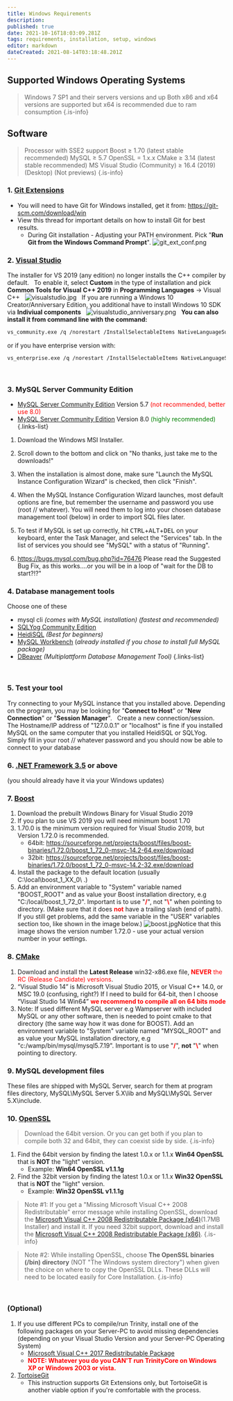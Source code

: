 ```yaml
---
title: Windows Requirements
description: 
published: true
date: 2021-10-16T18:03:09.281Z
tags: requirements, installation, setup, windows
editor: markdown
dateCreated: 2021-08-14T03:18:48.201Z
---
```


## Supported Windows Operating Systems

> Windows 7 SP1 and their servers versions and up
> Both x86 and x64 versions are supported but x64 is recommended due to ram consumption
{.is-info}

## Software
> Processor with SSE2 support
> Boost ≥ 1.70 (latest stable recommended)
> MySQL ≥ 5.7
> OpenSSL = 1.x.x
> CMake ≥ 3.14 (latest stable recommended)
> MS Visual Studio (Community) ≥ 16.4 (2019) (Desktop) (Not previews)
{.is-info}

### 1. [Git Extensions](http://sourceforge.net/projects/gitextensions/)
- You will need to have Git for Windows installed, get it from: https://git-scm.com/download/win
- View this thread for important details on how to install Git for best results.
&nbsp;
	- During Git installation - Adjusting your PATH environment. Pick "**Run Git from the Windows Command Prompt**".
		![git_ext_conf.png](/git_ext_conf.png)
&nbsp;

### 2. [Visual Studio](https://visualstudio.microsoft.com/thank-you-downloading-visual-studio/?sku=community&rel=16&utm_medium=microsoft&utm_source=docs.microsoft.com&utm_campaign=download+from+relnotes&utm_content=vs2019ga+button)
The installer for VS 2019 (any edition) no longer installs the C++ compiler by default.
&nbsp;
To enable it, select **Custom** in the type of installation and pick **Common Tools for Visual C++ 2019** in **Programming Languages** -> Visual C++
&nbsp;
![visualstudio.jpg](/visualstudio.jpg)
&nbsp;
If you are running a Windows 10 Creator/Anniversary Edition, you additional have to install Windows 10 SDK via **Indiviual components**
&nbsp;
![visualstudio_anniversary.png](/visualstudio_anniversary.png)
&nbsp;
**You can also install it from command line with the command:**
<div class="next-codeblock-no-line-numbers"></div>

```bash
vs_community.exe /q /norestart /InstallSelectableItems NativeLanguageSupport_Group
```
or if you have enterprise version with:
<div class="next-codeblock-no-line-numbers"></div>

```bash
vs_enterprise.exe /q /norestart /InstallSelectableItems NativeLanguageSupport_Group
```
&nbsp;

### 3. MySQL Server Community Edition

- [MySQL Server Community Edition](https://dev.mysql.com/downloads/mysql/5.7.html) Version 5.7
  <span style="color:red">(not recommended, better use 8.0)</span>
- [MySQL Server Community Edition](https://dev.mysql.com/downloads/mysql/8.0.html) Version 8.0
  <span style="color:green">(highly recommended)</span>
{.links-list}

1. Download the Windows MSI Installer. 
2. Scroll down to the bottom and click on "No thanks, just take me to the downloads!"
3. When the installation is almost done, make sure "Launch the MySQL Instance Configuration Wizard" is checked, then click "Finish".
4. When the MySQL Instance Configuration Wizard launches, most default options are fine, but remember the username and password you use (root // whatever). You will need them to log into your chosen database management tool (below) in order to import SQL files later.
5. To test if MySQL is set up correctly, hit <kbd>CTRL</kbd>+<kbd>ALT</kbd>+<kbd>DEL</kbd> on your keyboard, enter the Task Manager, and select the "Services" tab. In the list of services you should see "MySQL" with a status of "Running".

6. https://bugs.mysql.com/bug.php?id=76476
  Please read the Suggested Bug Fix, as this works....or you will be in a loop of "wait for the DB to start?!?"
&nbsp;

### 4. Database management tools
Choose one of these

- mysql cli *(comes with MySQL installation)* 
*(fastest and recommended)*
- [SQLYog Community Edition](https://github.com/webyog/sqlyog-community/wiki/Downloads)
- [HeidiSQL](http://www.heidisql.com/download.php) *(Best for beginners)*
- [MySQL Workbench](http://dev.mysql.com/downloads/workbench/) (*already installed if you chose to install full MySQL package)*
- [DBeaver](https://dbeaver.io/) *(Multiplattform Database Management Tool)*
{.links-list}

&nbsp;

### 5. Test your tool
Try connecting to your MySQL instance that you installed above. Depending on the program, you may be looking for "**Connect to Host**" or "**New Connection**" or "**Session Manager**".
&nbsp;
	Create a new connection/session. The Hostname/IP address of "127.0.0.1" or "localhost" is fine if you installed MySQL on the same computer that you installed HeidiSQL or SQLYog. Simply fill in your root // whatever password and you should now be able to connect to your database
&nbsp;

### 6. [.NET Framework 3.5](http://www.microsoft.com/downloads/details.aspx?FamilyId=333325FD-AE52-4E35-B531-508D977D32A6&amp;displaylang=en) or above
(you should already have it via your Windows updates)
&nbsp;

### 7. [Boost](http://www.boost.org/)
1. Download the prebuilt Windows Binary for Visual Studio 2019
2. If you plan to use VS 2019 you will need minimum boost 1.70 
3. 1.70.0 is the minimum version required for Visual Studio 2019, but Version 1.72.0 is recommended.
	- 64bit: https://sourceforge.net/projects/boost/files/boost-binaries/1.72.0/boost_1_72_0-msvc-14.2-64.exe/download
	- 32bit: https://sourceforge.net/projects/boost/files/boost-binaries/1.72.0/boost_1_72_0-msvc-14.2-32.exe/download
4. Install the package to the default location (usually C:\local\boost_1_XX_0\ .)
5. Add an environment variable to "System" variable named "BOOST_ROOT" and as value your Boost installation directory, e.g "C:/local/boost_1_72_0". Important is to use "**<span style="color:red">/</span>**", not "**<span style="color:red">\\</span>**"  when pointing to directory.
(Make sure that it does **<span style="color:red">not</span>** have a trailing slash (end of path). If you still get problems, add the same variable in the "USER" variables section too, like shown in the image below.)
![boost.jpg](/boost.jpg)Notice that this image shows the version number 1.72.0 - use your actual version number in your settings.
&nbsp;

### 8. [CMake](https://cmake.org/download/)

1. Download and install the **Latest Release** win32-x86.exe file, **<span style="color:red">NEVER</span>** <span style="color:red">the RC (Release Candidate) versions</span>.
2. “Visual Studio 14” is Microsoft Visual Studio 2015, or Visual C++ 14.0, or MSC 19.0 (confusing, right?) If I need to build for 64-bit, then I choose “Visual Studio 14 Win64” **<span style="color:red">we recommend to compile all on 64 bits mode</span>**
3. Note: If used different MySQL server e.g Wampserver with included MySQL or any other software, then is needed to point cmake to that directory (the same way how it was done for BOOST). Add an environment variable to "System" variable named "MYSQL_ROOT" and as value your MySQL installation directory, e.g "c:/wamp/bin/mysql/mysql5.7.19". Important is to use "**<span style="color:red">/</span>**", **not** "**<span style="color:red">\\</span>**"  when pointing to directory.
&nbsp;

### 9. MySQL development files
These files are shipped with MySQL Server, search for them at program files directory, MySQL\MySQL Server 5.X\lib and MySQL\MySQL Server 5.X\include.
&nbsp;

### 10. [OpenSSL](http://www.slproweb.com/products/Win32OpenSSL.html)
> Download the 64bit version. Or you can get both if you plan to compile both 32 and 64bit, they can coexist side by side.
{.is-info}

1. Find the 64bit version by finding the latest 1.0.x or 1.1.x **Win64 OpenSSL** that is **NOT** the "light" version.
	- Example: **Win64 OpenSSL v1.1.1g**
&nbsp;
2. Find the 32bit version by finding the latest 1.0.x or 1.1.x **Win32 OpenSSL** that is **NOT** the "light" version.
	- Example: **Win32 OpenSSL v1.1.1g**
&nbsp;

> Note #1: If you get a "Missing Microsoft Visual C++ 2008 Redistributable" error message while installing OpenSSL,
> download the [Microsoft Visual C++ 2008 Redistributable Package (x64)](http://www.microsoft.com/en-us/download/details.aspx?id=29)(1.7MB Installer) and install it.
> If you need 32bit support, download and install the [Microsoft Visual C++ 2008 Redistributable Package (x86)](http://www.microsoft.com/en-us/download/details.aspx?id=15336).
{.is-info}

> Note #2: While installing OpenSSL, choose **The OpenSSL binaries (/bin) directory** (NOT "The Windows system directory")
> when given the choice on where to copy the OpenSSL DLLs. These DLLs will need to be located easily for Core Installation.
{.is-info}

&nbsp;
### (Optional)

1. If you use different PCs to compile/run Trinity, install one of the following packages on your Server-PC to avoid missing dependencies (depending on your Visual Studio Version and your Server-PC Operating System)
	- [Microsoft Visual C++ 2017 Redistributable Package](https://go.microsoft.com/fwlink/?LinkId=746572)
	- **<span style="color:red">NOTE: Whatever you do you CAN'T run TrinityCore on Windows XP or Windows 2003 or vista.</span>**
2. [TortoiseGit](http://code.google.com/p/tortoisegit/)
	- This instruction supports Git Extensions only, but TortoiseGit is another viable option if you're comfortable with the process.
